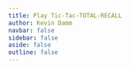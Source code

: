 ```yaml
---
title: Play Tic-Tac-TOTAL-RECALL
author: Kevin Damm
navbar: false
sidebar: false
aside: false
outline: false
---
```


<!--
Copyright (c) 2025 Kevin Damm
MIT License

Permission is hereby granted, free of charge, to any person obtaining a copy
of this software and associated documentation files (the "Software"), to deal
in the Software without restriction, including without limitation the rights
to use, copy, modify, merge, publish, distribute, sublicense, and/or sell
copies of the Software, and to permit persons to whom the Software is
furnished to do so, subject to the following conditions:

The above copyright notice and this permission notice shall be included in all
copies or substantial portions of the Software.

THE SOFTWARE IS PROVIDED "AS IS", WITHOUT WARRANTY OF ANY KIND, EXPRESS OR
IMPLIED, INCLUDING BUT NOT LIMITED TO THE WARRANTIES OF MERCHANTABILITY,
FITNESS FOR A PARTICULAR PURPOSE AND NONINFRINGEMENT. IN NO EVENT SHALL THE
AUTHORS OR COPYRIGHT HOLDERS BE LIABLE FOR ANY CLAIM, DAMAGES OR OTHER
LIABILITY, WHETHER IN AN ACTION OF CONTRACT, TORT OR OTHERWISE, ARISING FROM,
OUT OF OR IN CONNECTION WITH THE SOFTWARE OR THE USE OR OTHER DEALINGS IN THE
SOFTWARE.
-->

<main class="container">
  <game-status
    :message
    :history
    :board
    :deck
  />
  <game-board 
    :board
    @deal-card="deal"
  />
  <div class="cards">
    <game-deck
      :deck
    />
    <div class="card-surface"></div>
  </div>
</main>



<script lang="ts" setup>
import { ref } from 'vue'
import { useStorage } from '@vueuse/core'

import { useCardBoard } from './cardboard.ts'
import { useDeck } from './cards-xo'
import { legal } from './game-rules'

import GameBoard from './tttr-board.vue'
import GameDeck from './tttr-deck.vue'
import GameCard from './tttr-card.vue'
import GameStatus from './tttr-status.vue'

const simplified = ref(false)

const message = ref('')
const history = ref<GameOutcome>([])
const board = useCardBoard()
const deck = useDeck(simplified ? 9 : 10)

function deal(row: number, col: number) {
  if (legal(['select', row, col])) {
    // ...
  }
}
// TODO game history, event handling, state updates
</script>



<style>
.container {
  justify-items: center;
}
</style>
